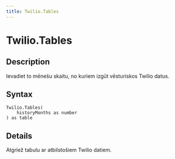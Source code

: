 ```yaml
---
title: Twilio.Tables
---
```


# Twilio.Tables


## Description

Ievadiet to mēnešu skaitu, no kuriem izgūt vēsturiskos Twilio datus.


## Syntax

```powerquery
Twilio.Tables(
    historyMonths as number
) as table
```


## Details

Atgriež tabulu ar atbilstošiem Twilio datiem.



